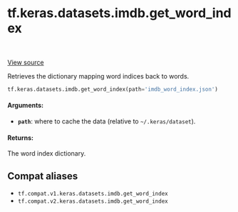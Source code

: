 <div itemscope itemtype="http://developers.google.com/ReferenceObject">
<meta itemprop="name" content="tf.keras.datasets.imdb.get_word_index" />
<meta itemprop="path" content="Stable" />
</div>

# tf.keras.datasets.imdb.get_word_index

<!-- Insert buttons and diff -->

<table class="tfo-notebook-buttons tfo-api" align="left">
</table>

<a target="_blank" href="/code/stable/tensorflow/python/keras/datasets/imdb.py">View source</a>



Retrieves the dictionary mapping word indices back to words.

``` python
tf.keras.datasets.imdb.get_word_index(path='imdb_word_index.json')
```



<!-- Placeholder for "Used in" -->


#### Arguments:


* <b>`path`</b>: where to cache the data (relative to `~/.keras/dataset`).


#### Returns:

The word index dictionary.


## Compat aliases

* `tf.compat.v1.keras.datasets.imdb.get_word_index`
* `tf.compat.v2.keras.datasets.imdb.get_word_index`

